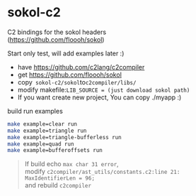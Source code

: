 # sokol-c2
C2 bindings for the sokol headers  
(https://github.com/floooh/sokol)

Start only test, will add examples later :)

* have https://github.com/c2lang/c2compiler
* get https://github.com/floooh/sokol
* copy``` sokol-c2/sokol```to```c2compiler/libs/```
* modify makefile:```LIB_SOURCE = (just download sokol path)```
* If you want create new project, You can copy ./myapp :)

build run examples
```zsh
make example=clear run
make example=triangle run
make example=triangle-bufferless run
make example=quad run
make example=bufferoffsets run
```
> If build echo ```max char 31 error```,  
> modify ```c2compiler/ast_utils/constants.c2:line 21: MaxIdentifierLen = 96;```  
> and rebuild ```c2compiler```  
